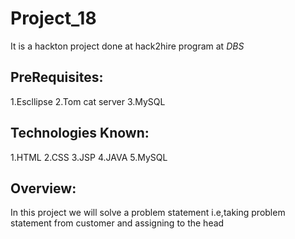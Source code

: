 # Project_18
It is a hackton project done at hack2hire program at *DBS*

## PreRequisites:

1.Escllipse
2.Tom cat server
3.MySQL

## Technologies Known:

1.HTML
2.CSS
3.JSP
4.JAVA
5.MySQL

## Overview:
In this project we will solve a problem statement i.e,taking problem statement from customer and assigning to the head
